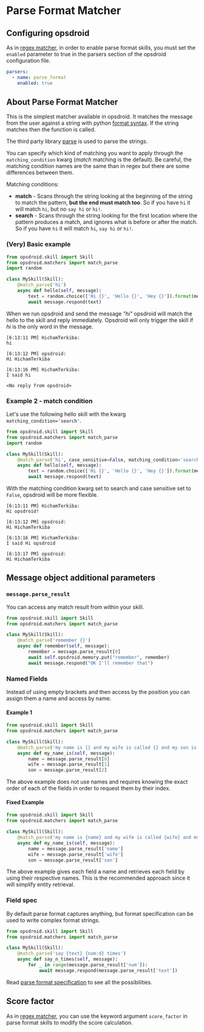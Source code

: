 # Parse Format Matcher

## Configuring opsdroid

As in [regex matcher](../matchers/regex.md), in order to enable parse format skills, you must set the `enabled` parameter to true in the parsers section of the opsdroid configuration file.

```yaml
parsers:
  - name: parse_format
    enabled: true
```

## About Parse Format Matcher

This is the simplest matcher available in opsdroid. It matches the message from the user against a string with python [format syntax](https://docs.python.org/3/library/string.html#format-string-syntax). If the string matches then the function is called.

The third party library [parse](https://github.com/r1chardj0n3s/parse) is used to parse the strings.

You can specify which kind of matching you want to apply through the `matching_condition` kwarg (*match* matching is the default). Be careful, the matching condition names are the same than in regex but there are some differences between them.

Matching conditions:

- **match** - Scans through the string looking at the beginning of the string to match the pattern, **but the end must match too**. So if you have `hi` it will match `hi`, but no `say hi` or `hi!`.
- **search** - Scans through the string looking for the first location where the pattern produces a match, and ignores what is before or after the match. So if you have `hi` it will match `hi`, `say hi` or `hi!`.


### (Very) Basic example

```python
from opsdroid.skill import Skill
from opsdroid.matchers import match_parse
import random

class MySkill(Skill):
    @match_parse('hi')
    async def hello(self, message):
        text = random.choice(['Hi {}', 'Hello {}', 'Hey {}']).format(message.user)
        await message.respond(text)
```

When we run opsdroid and send the message *"hi"* opsdroid will match the hello to the skill and reply immediately. Opsdroid will only trigger the skill if *hi* is the only word in the message.

```
[6:13:11 PM] HichamTerkiba:
hi

[6:13:12 PM] opsdroid:
Hi HichamTerkiba

[6:13:16 PM] HichamTerkiba:
I said hi

<No reply from opsdroid>
```

### Example 2 - match condition

Let's use the following hello skill with the kwarg `matching_condition='search'`.

```python
from opsdroid.skill import Skill
from opsdroid.matchers import match_parse
import random

class MySkill(Skill):
    @match_parse('hi', case_sensitive=False, matching_condition='search')
    async def hello(self, message):
        text = random.choice(['Hi {}', 'Hello {}', 'Hey {}']).format(message.user)
        await message.respond(text)
```

With the matching condition kwarg set to search and case sensitive set to `False`, opsdroid will be more flexible.

```
[6:13:11 PM] HichamTerkiba:
Hi opsdroid!

[6:13:12 PM] opsdroid:
Hi HichamTerkiba

[6:13:16 PM] HichamTerkiba:
I said Hi opsdroid

[6:13:17 PM] opsdroid:
Hi HichamTerkiba
```


## Message object additional parameters

### `message.parse_result`

You can access any match result from within your skill.

```python
from opsdroid.skill import Skill
from opsdroid.matchers import match_parse

class MySkill(Skill):
    @match_parse('remember {}')
    async def remember(self, message):
        remember = message.parse_result[0]
        await self.opsdroid.memory.put("remember", remember)
        await message.respond("OK I'll remember that")
```

### Named Fields

Instead of using empty brackets and then access by the position you can assign them a name and access by name.

#### Example 1

```python
from opsdroid.skill import Skill
from opsdroid.matchers import match_parse

class MySkill(Skill):
    @match_parse('my name is {} and my wife is called {} and my son is called {}')
    async def my_name_is(self, message):
        name = message.parse_result[0]
        wife = message.parse_result[1]
        son = message.parse_result[2]
```

The above example does not use names and requires knowing the exact order of each of the fields in order to request them by their index.

#### Fixed Example

```python
from opsdroid.skill import Skill
from opsdroid.matchers import match_parse

class MySkill(Skill):
    @match_parse('my name is {name} and my wife is called {wife} and my son is called {son}')
    async def my_name_is(self, message):
        name = message.parse_result['name']
        wife = message.parse_result['wife']
        son = message.parse_result['son']
```

The above example gives each field a name and retrieves each field by using their respective names. This is the recommended approach since it will simplify entity retrieval.


### Field spec

By default parse format captures anything, but format specification can be used to write complex format strings.

```python
from opsdroid.skill import Skill
from opsdroid.matchers import match_parse

class MySkill(Skill):
    @match_parse('say {text} {num:d} times')
    async def say_n_times(self, message):
        for _ in range(message.parse_result['num']):
            await message.respond(message.parse_result['text'])
```

Read [parse format specification](https://github.com/r1chardj0n3s/parse#format-specification) to see all the possibilities.

## Score factor

As in [regex matcher](../matchers/regex.md), you can use the keyword argument `score_factor` in parse format skills to modify the score calculation.
